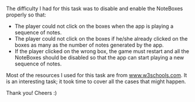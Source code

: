 The difficulty I had for this task was to disable and enable the NoteBoxes properly so that:
+ The player could not click on the boxes when the app is playing a sequence of notes.
+ The player could not click on the boxes if he/she already clicked on the boxes as many as the number of notes generated by the app.
+ If the player clicked on the wrong box, the game must restart and all the NoteBoxes should be disabled so that the app can start playing a new sequence of notes.

Most of the resources I used for this task are from www.w3schools.com. It is an interesting task; it took time to cover all the cases that might happen.

Thank you! Cheers :)